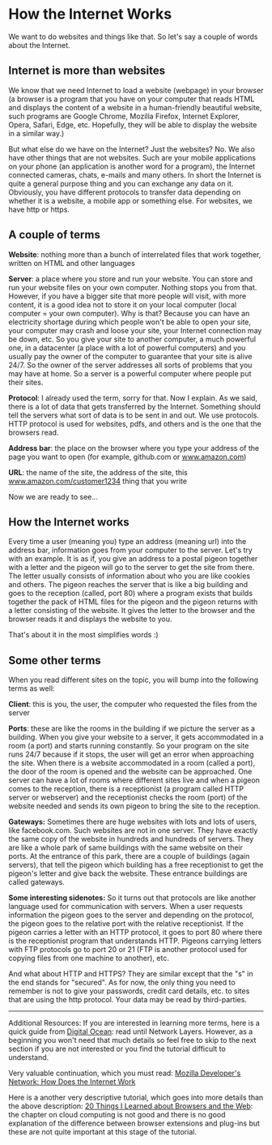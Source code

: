 # How the Internet Works

We want to do websites and things like that. So let's say a couple of words about the Internet. 

## Internet is more than websites
We know that we need Internet to load a website (webpage) in your browser (a browser is a program that you have on your computer that reads HTML and displays the content of a website in a human-friendly beautiful website, such programs are Google Chrome, Mozilla Firefox, Internet Explorer, Opera, Safari, Edge, etc. Hopefully, they will be able to display the website in a similar way.) 

But what else do we have on the Internet? Just the websites? No. We also have other things that are not websites. Such are your mobile applications on your phone (an application is another word for a program), the Internet connected cameras, chats, e-mails and many others. In short the Internet is quite a general purpose thing and you can exchange any data on it. Obviously, you have different protocols to transfer data depending on whether it is a website, a mobile app or something else. For websites, we have http or https. 

## A couple of terms
**Website**: nothing more than a bunch of interrelated files that work together, written on HTML and other languages

**Server**: a place where you store and run your website. You can store and run your website files on your own computer. Nothing stops you from that. However, if you have a bigger site that more people will visit, with more content, it is a good idea not to store it on your local computer (local computer = your own computer). Why is that? Because you can have an electricity shortage during which people won't be able to open your site, your computer may crash and loose your site, your Internet connection may be down, etc. So you give your site to another computer, a much powerful one, in a datacenter (a place with a lot of powerful computers) and you usually pay the owner of the computer to guarantee that your site is alive 24/7. So the owner of the server addresses all sorts of problems that you may have at home. So a server is a powerful computer where people put their sites. 

**Protocol**: I already used the term, sorry for that. Now I explain. As we said, there is a lot of data that gets transferred by the Internet. Something should tell the servers what sort of data is to be sent in and out. We use protocols. HTTP protocol is used for websites, pdfs, and others and is the one that the browsers read. 

**Address bar**: the place on the browser where you type your address of the page you want to open (for example, github.com or www.amazon.com)

**URL**: the name of the site, the address of the site, this www.amazon.com/customer1234 thing that you write 

Now we are ready to see...

## How the Internet works
Every time a user (meaning you) type an address (meaning url) into the address bar, information goes from your computer to the server. Let's try with an example. It is as if, you give an address to a postal pigeon together with a letter and the pigeon will go to the server to get the site from there. The letter usually consists of information about who you are like cookies and others. The pigeon reaches the server that is like a big building and goes to the reception (called, port 80) where a program exists that builds together the pack of HTML files for the pigeon and the pigeon returns with a letter consisting of the website. It gives the letter to the browser and the browser reads it and displays the website to you. 

That's about it in the most simplifies words :) 

## Some other terms

When you read different sites on the topic, you will bump into the following terms as well: 

**Client**: this is you, the user, the computer who requested the files from the server

**Ports**: these are like the rooms in the building if we picture the server as a building. When you give your website to a server, it gets accommodated in a room (a port) and starts running constantly. So your program on the site runs 24/7 because if it stops, the user will get an error when approaching the site. When there is a website accommodated in a room (called a port), the door of the room is opened and the website can be approached. One server can have a lot of rooms where different sites live and when a pigeon comes to the reception, there is a receptionist (a program called HTTP server or webserver) and the receptionist checks the room (port) of the website needed and sends its own pigeon to bring the site to the reception. 

**Gateways:** Sometimes there are huge websites with lots and lots of users, like facebook.com. Such websites are not in one server. They have exactly the same copy of the website in hundreds and hundreds of servers. They are like a whole park of same buildings with the same website on their ports. At the entrance of this park, there are a couple of buildings (again servers), that tell the pigeon which building has a free receptionist to get the pigeon's letter and give back the website. These entrance buildings are called gateways. 

**Some interesting sidenotes:** 
So it turns out that protocols are like another language used for communication with servers. When a user requests information the pigeon goes to the server and depending on the protocol, the pigeon goes to the relative port with the relative receptionist. If the pigeon carries a letter with an HTTP protocol, it goes to port 80 where there is the receptionist program that understands HTTP. Pigeons carrying letters with FTP protocols go to port 20 or 21 (FTP is another protocol used for copying files from one machine to another), etc. 

And what about HTTP and HTTPS? They are similar except that the "s" in the end stands for "secured". As for now, the only thing you need to remember is not to give your passwords, credit card details, etc. to sites that are using the http protocol. Your data may be read by third-parties. 

 ***
Additional Resources: If you are interested in learning more terms, here is a quick guide from [Digital Ocean](https://www.digitalocean.com/community/tutorials/an-introduction-to-networking-terminology-interfaces-and-protocols): read until Network Layers. However, as a beginning you won't need that much details so feel free to skip to the next section if you are not interested or you find the tutorial difficult to understand. 

Very valuable continuation, which you must read: [Mozilla Developer's Network: How Does the Internet Work](https://developer.mozilla.org/en-US/docs/Learn/Common_questions/How_does_the_Internet_work#Summary)

Here is a another very descriptive tutorial, which goes into more details than the above description: [20 Things I Learned about Browsers and the Web](http://www.20thingsilearned.com/en-US): the chapter on cloud computing is not good and there is no good explanation of the difference between browser extensions and plug-ins but these are not quite important at this stage of the tutorial. 
